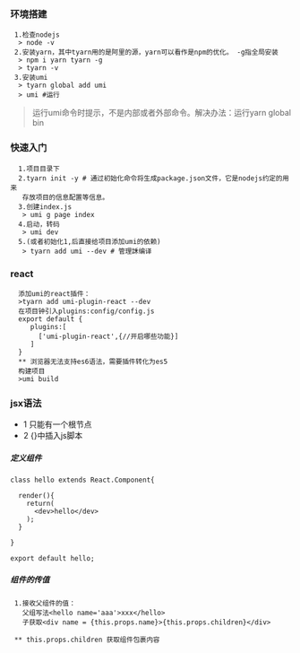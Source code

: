 ### 环境搭建

```
 1.检查nodejs
  > node -v
 2.安装yarn，其中tyarn用的是阿里的源，yarn可以看作是npm的优化。 -g指全局安装
  > npm i yarn tyarn -g
  > tyarn -v
 3.安装umi
  > tyarn global add umi
  > umi #运行
```

> 运行umi命令时提示，不是内部或者外部命令。解决办法：运行yarn global bin

### 快速入门
```
  1.项目目录下
  2.tyarn init -y # 通过初始化命令将生成package.json文件，它是nodejs约定的用来
   存放项目的信息配置等信息。
  3.创建index.js
   > umi g page index
  4.启动，转码
   > umi dev
  5.(或者初始化1,后直接给项目添加umi的依赖)
   > tyarn add umi --dev # 管理訸编译
```
### react
```
  添加umi的react插件：
  >tyarn add umi-plugin-react --dev
  在项目钟引入plugins:config/config.js
  export default {
     plugins:[
       ['umi-plugin-react',{//开启哪些功能}]
     ]
  }
  ** 浏览器无法支持es6语法，需要插件转化为es5
  构建项目
  >umi build
```

### jsx语法
- 1 只能有一个根节点
- 2 {}中插入js脚本

#####    定义组件
```
class hello extends React.Component{

  render(){
  	return(
      <dev>hello</dev>
  	);
  }

}

export default hello;
```
##### 组件的传值
```
 1.接收父组件的值：
   父组写法<hello name='aaa'>xxx</hello>
   子获取<div name = {this.props.name}>{this.props.children}</div>

 ** this.props.children 获取组件包裹内容
```